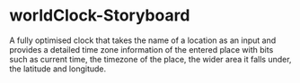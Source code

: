 # worldClock-Storyboard

A fully optimised clock that takes the name of a location as an input and provides a detailed time zone information of the entered place with bits such as current time, the timezone of the place, the wider area it falls under, the latitude and longitude.
